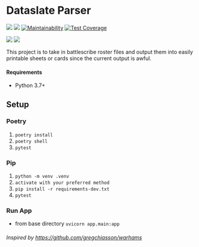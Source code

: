 # Dataslate Parser
![](https://github.com/stvnksslr/dataslate-parser/workflows/build/badge.svg)
![](https://github.com/stvnksslr/dataslate-parser/workflows/deploy/badge.svg)
[![Maintainability](https://api.codeclimate.com/v1/badges/86bd40b6d3fd037140d4/maintainability)](https://codeclimate.com/github/stvnksslr/dataslate-parser/maintainability)
[![Test Coverage](https://api.codeclimate.com/v1/badges/86bd40b6d3fd037140d4/test_coverage)](https://codeclimate.com/github/stvnksslr/dataslate-parser/test_coverage)

![](https://img.shields.io/github/v/release/stvnksslr/dataslate-parser?label=Latest%20Release)
![](https://img.shields.io/github/v/release/stvnksslr/dataslate-parser?label=Deployed%20Release)


This project is to take in battlescribe roster files and output them into easily printable sheets or cards since the current output is awful.

#### Requirements
* Python 3.7+

## Setup
### Poetry
1. `poetry install`
2. `poetry shell`
3. `pytest`

### Pip
1. `python -m venv .venv`
2. `activate with your preferred method`
3. `pip install -r requirements-dev.txt`
4. `pytest`

### Run App
* from base directory `uvicorn app.main:app`

###### Inspired by https://github.com/gregchiasson/warhams 

